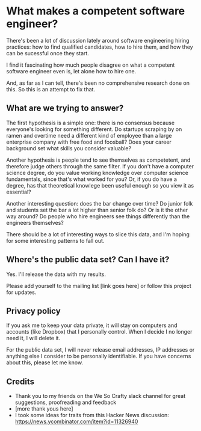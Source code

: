 What makes a competent software engineer?
=====================================================

There's been a lot of discussion lately around software engineering hiring practices: how to find qualified candidates, how to hire them, and how they can be sucessful once they start. 

I find it fascinating how much people disagree on what a competent software engineer even is, let alone how to hire one.

And, as far as I can tell, there's been no comprehensive research done on this. So this is an attempt to fix that.

What are we trying to answer?
-----------------------------
The first hypothesis is a simple one: there is no consensus because everyone's looking for something different. Do startups scraping by on ramen and overtime need a different kind of employee than a large enterprise company with free food and foosball? Does your career background set what skills you consider valuable?

Another hypothesis is people tend to see themselves as competetent, and therefore judge others through the same filter. If you don't have a computer science degree, do you value working knowledge over computer science fundamentals, since that's what worked for you? Or, if you do have a degree, has that theoretical knowlege been useful enough so you view it as essential?

Another interesting question: does the bar change over time? Do junior folk and students set the bar a lot higher than senior folk do? Or is it the other way around? Do people who hire engineers see things differently than the engineers themselves?

There should be a lot of interesting ways to slice this data, and I'm hoping for some interesting patterns to fall out. 

Where's the public data set? Can I have it?
--------------------------------------------
Yes. I'll release the data with my results. 

Please add yourself to the mailing list [link goes here] or follow this project for updates.

Privacy policy
--------------
If you ask me to keep your data private, it will stay on computers and accounts (like Dropbox) that I personally control. When I decide I no longer need it, I will delete it. 

For the public data set, I will never release email addresses, IP addresses or anything else I consider to be personally identifiable. If you have concerns about this, please let me know.

Credits
--------
* Thank you to my friends on the We So Crafty slack channel for great suggestions, proofreading and feedback
* [more thank yous here]
* I took some ideas for traits from this Hacker News discussion: https://news.ycombinator.com/item?id=11326940
